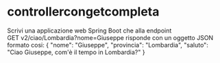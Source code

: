 # controllercongetcompleta
Scrivi una applicazione web Spring Boot che alla endpoint GET v2/ciao/Lombardia?nome=Giuseppe risponde con un oggetto JSON formato cosi:
{
    "nome": "Giuseppe",
    "provincia": "Lombardia",
    "saluto": "Ciao Giuseppe, com'è il tempo in Lombardia?"
}
